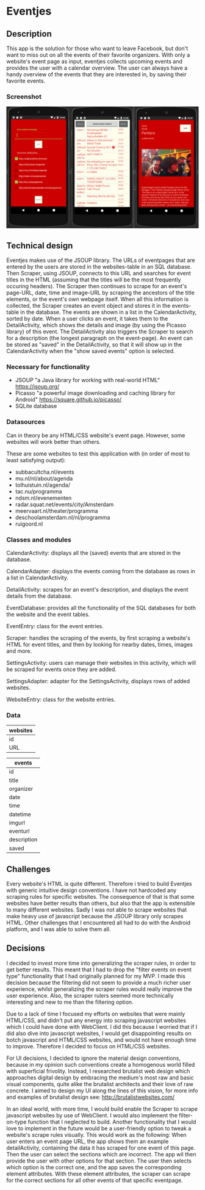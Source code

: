 # Eventjes
## Description
This app is the solution for those who want to leave Facebook, but don't want to miss out on all the events of their favorite organizers.
With only a website's event page as input, eventjes collects upcoming events and provides the user with a calendar overview. 
The user can always have a handy overview of the events that they are interested in, by saving their favorite events.

### Screenshot
![](/doc/screenshotEventjes.png)



## Technical design
Eventjes makes use of the JSOUP library. The URLs of eventpages that are entered by the users are stored in the websites-table in an SQL database.
Then Scraper, using JSOUP, connects to this URL and searches for event titles in the HTML (assuming that the titles will be the most frequently occuring headers).
The Scraper then continues to scrape for an event's page-URL, date, time and image-URL by scraping the ancestors of the title elements, or the event's own webpage itself.
When all this information is collected, the Scraper creates an event object and stores it in the events-table in the database. The events are shown in a list in the CalendarActivity, sorted by date.
When a user clicks an event, it takes them to the DetailActivity, which shows the details and image (by using the Picasso library) of this event. The DetailActivity also triggers the Scraper to search for a description (the longest paragraph on the event-page).
An event can be stored as "saved" in the DetailActivity, so that it will show up in the CalendarActivity when the "show saved events" option is selected.

### Necessary for functionality
- JSOUP "a Java library for working with real-world HTML" https://jsoup.org/
- Picasso "a powerful image downloading and caching library for Android" https://square.github.io/picasso/
- SQLite database

### Datasources
Can in theory be any HTML/CSS website's event page. However, some websites will work better than others.

These are some websites to test this application with (in order of most to least satisfying output):
- subbacultcha.nl/events
- mu.nl/nl/about/agenda
- tolhuistuin.nl/agenda/
- tac.nu/programma
- ndsm.nl/evenementen
- radar.squat.net/events/city/Amsterdam
- meervaart.nl/theater/programma
- deschoolamsterdam.nl/nl/programma
- ruigoord.nl

### Classes and modules
CalendarActivity: displays all the (saved) events that are stored in the database.

CalendarAdapter: displays the events coming from the database as rows in a list in CalendarActivity.

DetailActivity: scrapes for an event's description, and displays the event details from the database.

EventDatabase: provides all the functionality of the SQL databases for both the website and the event tables.

EventEntry: class for the event entries.

Scraper: handles the scraping of the events, by first scraping a website's HTML for event titles, and then by looking for nearby dates, times, images and more.

SettingsActivity: users can manage their websites in this activity, which will be scraped for events once they are added.

SettingsAdapter: adapter for the SettingsActivity, displays rows of added websites.

WebsiteEntry: class for the website entries.

### Data
| websites |
| -------- |
|    id    |
|   URL    |

|  events  | 
| -------- | 
|    id    | 
|  title   | 
| organizer|
| date |
| time |
| datetime |
| imgurl |
| eventurl |
| description |
| saved |

## Challenges
Every website's HTML is quite different. Therefore i tried to build Eventjes with generic intuitive design conventions.
I have not hardcoded any scraping rules for specific websites. The consequence of that is that some websites have better results than others,
but also that the app is extensible to many different websites.
Sadly I was not able to scrape websites that make heavy use of javascript because the JSOUP library only scrapes HTML.
Other challenges that I encountered all had to do with the Android platform, and I was able to solve them all.

## Decisions
I decided to invest more time into generalizing the scraper rules, in order to get better results.
This meant that I had to drop the "filter events on event type" functionality that I had originally planned for my MVP.
I made this decision because the filtering did not seem to provide a much richer user experience, whilst generalizing the scraper rules would really improve the user experience.
Also, the scraper rulers seemed more technically interesting and new to me than the filtering option.

Due to a lack of time I focused my efforts on websites that were mainly HTML/CSS, and didn't put any energy into scraping javascript websites which I could have done with WebClient.
I did this because I worried that if I did also dive into javascript websites, I would get disappointing results on botch javascript and HTML/CSS websites, and would not have enough time to improve.
Therefore I decided to focus on HTML/CSS websites.

For UI decisions, I decided to ignore the material design conventions, because in my opinion such conventions create a homogenous world filled with superficial frivolity.
Instead, I researched brutalist web design which approaches digital design by embracing the medium's most raw and basic visual components, quite alike the brutalist architects and their love of raw concrete.
I aimed to design my UI along the lines of this vision, for more info and examples of brutalist design see: http://brutalistwebsites.com/

In an ideal world, with more time, I would build enable the Scraper to scrape javascript websites by use of WebClient. I would also implement the filter-on-type function that I neglected to build.
Another functionality that I would love to implement in the future would be a user-friendly option to tweak a website's scrape rules visually. This would work as the following:
When user enters an event page URL, the app shows them an example detailActivity, containing the data it has scraped for one event of this page. Then the user can select the
sections which are incorrect. The app wil then provide the user with other options for that section. The user then selects which option is the correct one, and the app saves the corresponding element attributes.
With these element attributes, the scraper can scrape for the correct sections for all other events of that specific eventpage.




